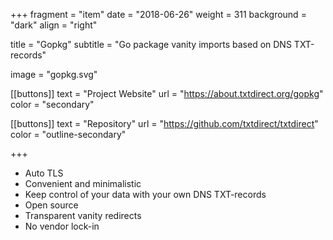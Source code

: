 +++
fragment = "item"
date = "2018-06-26"
weight = 311
background = "dark"
align = "right"

title = "Gopkg"
subtitle = "Go package vanity imports based on DNS TXT-records"

image = "gopkg.svg"

[[buttons]]
  text = "Project Website"
  url = "https://about.txtdirect.org/gopkg"
  color = "secondary"

[[buttons]]
  text = "Repository"
  url = "https://github.com/txtdirect/txtdirect"
  color = "outline-secondary"

+++

* Auto TLS
* Convenient and minimalistic
* Keep control of your data with your own DNS TXT-records
* Open source
* Transparent vanity redirects
* No vendor lock-in
